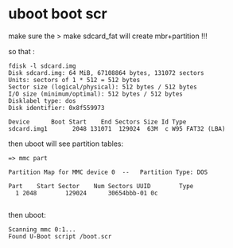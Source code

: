 # uboot boot scr

make sure the > make sdcard_fat will create  mbr+partition !!!

so that :

```
fdisk -l sdcard.img 
Disk sdcard.img: 64 MiB, 67108864 bytes, 131072 sectors
Units: sectors of 1 * 512 = 512 bytes
Sector size (logical/physical): 512 bytes / 512 bytes
I/O size (minimum/optimal): 512 bytes / 512 bytes
Disklabel type: dos
Disk identifier: 0x8f559973

Device      Boot Start    End Sectors Size Id Type
sdcard.img1       2048 131071  129024  63M  c W95 FAT32 (LBA)
```

then uboot will see partition tables:

```
=> mmc part

Partition Map for MMC device 0  --   Partition Type: DOS

Part	Start Sector	Num Sectors	UUID		Type
  1	2048      	129024    	30654bbb-01	0c


```

then uboot:

```
Scanning mmc 0:1...
Found U-Boot script /boot.scr

```
